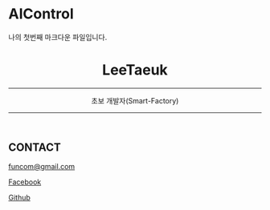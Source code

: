 # AIControl

나의 첫번째 마크다운 파일입니다.

<header id="header">
<!-- 이력서 헤더 : 이름과 타이틀 작성 -->
  <h1>LeeTaeuk</h1>
  <hr>
     초보 개발자(Smart-Factory)
 <hr>
</header>
<main>
  <article id="mainLeft">
    <section>
      <h2>CONTACT</h2>
      <!-- 소셜 미디어를 비롯한 연락처 정보 -->
      <p>
        <i class="fa fa-envelope" aria-hidden="true"></i>
        <a href="mailto:funcom@gmail.com">funcom@gmail.com</a>
      </p>
      <p>
        <i class="fa fa-facebook" aria-hidden="true"></i>
        <a href="페이스북 연결 주소">Facebook</a>
      </p>
      <p>
        <i class="fa fa-github" aria-hidden="true"></i>
        <a href="https://www.github.com/peacein">Github</a>
      </p>      
    </section>

